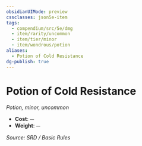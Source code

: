```yaml
---
obsidianUIMode: preview
cssclasses: json5e-item
tags:
  - compendium/src/5e/dmg
  - item/rarity/uncommon
  - item/tier/minor
  - item/wondrous/potion
aliases:
  - Potion of Cold Resistance
dg-publish: true
---
```

# Potion of Cold Resistance
*Potion, minor, uncommon*  

- **Cost**: ⏤
- **Weight**: ⏤

*Source: SRD / Basic Rules*